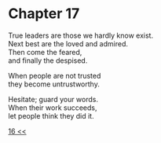 # Chapter 17

True leaders are those we hardly know exist.  
Next best are the loved and admired.  
Then come the feared,  
and finally the despised.

When people are not trusted  
they become untrustworthy.

Hesitate; guard your words.  
When their work succeeds,  
let people think they did it.

[16 <<](16.md)
